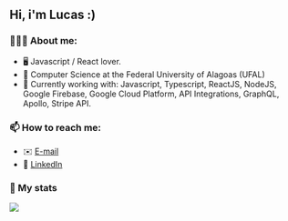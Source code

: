 ## Hi, i'm Lucas :)

### 🙋🏽‍♂️ About me:
- 🖥️ Javascript / React lover.
- 📘 Computer Science at the Federal University of Alagoas (UFAL)
- 🔭 Currently working with: Javascript, Typescript, ReactJS, NodeJS, Google Firebase, Google Cloud Platform, API Integrations, GraphQL, Apollo, Stripe API.

### 📫 How to reach me:
-  ✉️ [E-mail](mailto:lucas.ol.tnr@gmail.com)
-  🔷 [LinkedIn](https://www.linkedin.com/in/lucas-ten%C3%B3rio-74502a1a1/)

### 📝 My stats
<a href="https://github.com/lucastnr">
<img align="center" src="https://github-readme-stats.vercel.app/api/top-langs/?username=lucastnr" />
</a>
